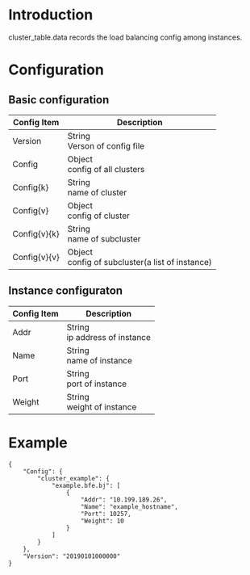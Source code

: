 # Introduction

cluster_table.data records the load balancing config among instances.

# Configuration

## Basic configuration
| Config Item           | Description                     |
| --------------------- | ------------------------------- |
| Version               | String<br>Verson of config file |
| Config                | Object<br>config of all clusters |
| Config{k}             | String<br>name of cluster |
| Config{v}             | Object<br>config of cluster |
| Config{v}{k}          | String<br>name of subcluster |
| Config{v}{v}          | Object<br>config of subcluster(a list of instance) |

## Instance configuraton
| Config Item           | Description                     |
| --------------------- | ------------------------------- |
| Addr                  | String<br>ip address of instance |
| Name                  | String<br>name of instance |
| Port                  | String<br>port of instance |
| Weight                | String<br>weight of instance |

# Example
```
{
    "Config": {
        "cluster_example": {
            "example.bfe.bj": [
                {
                    "Addr": "10.199.189.26",
                    "Name": "example_hostname",
                    "Port": 10257,
                    "Weight": 10
                }
            ]
        }
    }, 
    "Version": "20190101000000"
}
```
